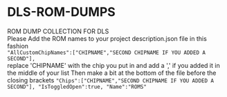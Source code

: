 # DLS-ROM-DUMPS
ROM DUMP COLLECTION FOR DLS
<br/>
Please Add the ROM names to your project description.json file in this fashion
<br/>
 ```"AllCustomChipNames":["CHIPNAME","SECOND CHIPNAME IF YOU ADDED A SECOND"],```
<br/>
replace 'CHIPNAME' with the chip you put in and add a ',' if you added it in the middle of your list
Then make a bit at the bottom of the file before the closing brackets
      ```"Chips":["CHIPNAME","SECOND CHIPNAME IF YOU ADDED A SECOND"],
      "IsToggledOpen":true,
      "Name":"ROMS" ```

